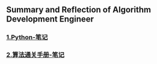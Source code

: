 ## Summary and Reflection of Algorithm Development Engineer

### [1.Python-笔记](https://github.com/Liao-Zhuolin/CV-Note/blob/main/Python-note.md)
### [2.算法通关手册-笔记](https://github.com/Liao-Zhuolin/CV-Note/blob/main/%E7%AE%97%E6%B3%95%E9%80%9A%E5%85%B3%E6%89%8B%E5%86%8C-%E7%AC%94%E8%AE%B0.md)

